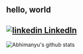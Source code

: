 ## hello, world 

<h2>
<a href = "https://www.linkedin.com/in/abhimanyu-karki-957a791b0/">
<img src="https://i.stack.imgur.com/gVE0j.png" alt="linkedin"> LinkedIn
</a></h2>

![Abhimanyu's github stats](https://github-readme-stats.vercel.app/api?username=Abhikarki&show_icons=true&hide_border=true)
